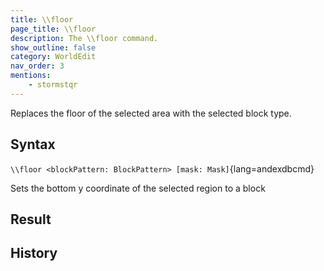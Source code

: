 ```yaml
---
title: \\floor
page_title: \\floor
description: The \\floor command.
show_outline: false
category: WorldEdit
nav_order: 3
mentions:
    - stormstqr
---
```


Replaces the floor of the selected area with the selected block type.

<CommandDetailsTable
    name="\\floor"
    :categories="[
        'system', 'world', 'server', 'worldedit'
    ]"
    :requiredTags="[
        'canUseChatCommands'
    ]"
    ultraSecurityModeSecurityLevel="WorldEdit"
    version="1.0.0"
    :undoSupported="1"
    :functional="true"
    :deprecated="false"
/>

## Syntax

`\\floor <blockPattern: BlockPattern> [mask: Mask]`{lang=andexdbcmd}

<indent>Sets the bottom y coordinate of the selected region to a block</indent>

## Result

<template-EmptySection />

## History

<template-EmptySection />
